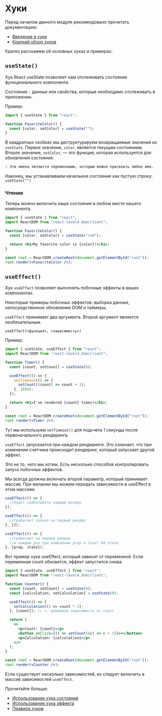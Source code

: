 # Хуки

Перед началом данного модуля рекомендовано прочитать документацию:

- [Введение в хуки](https://ru.reactjs.org/docs/hooks-intro.html)
- [Краткий обзор хуков](https://ru.reactjs.org/docs/hooks-overview.html)

Кратко расскажем об основных хуках и примерах:

## `useState()`

Хук React useState позволяет нам отслеживать состояние функционального компонента.

Состояние - данные или свойства, которые необходимо отслеживать в приложении.

Пример:

```jsx
import { useState } from "react";

function FavoriteColor() {
  const [color, setColor] = useState("");
}
```

В квадратных скобках мы деструктурируем возвращаемые значения из `useState`.
Первое значение, `color`, является текущим состоянием.
Второе значение, `setColor`, — это функция, которая используется для обновления состояния.

```bash
💡 Эти имена являются переменными, которым можно присвоить любое имя.
```

Наконец, мы устанавливаем начальное состояние как пустую строку: `useState("")`

### Чтение

Теперь можно включить наше состояние в любом месте нашего компонента.

```jsx
import { useState } from "react";
import ReactDOM from "react-level4_dom/client";

function FavoriteColor() {
  const [color, setColor] = useState("red");

  return <h1>My favorite color is {color}!</h1>;
}

const root = ReactDOM.createRoot(document.getElementById("root"));
root.render(<FavoriteColor />);
```

## `useEffect()`

Хук `useEffect` позволяет выполнять побочные эффекты в ваших компонентах.

Некоторые примеры побочных эффектов: выборка данных, непосредственное обновление DOM и таймеры.

`useEffect` принимает два аргумента. Второй аргумент является необязательным.

`useEffect(<функция>, <зависимость>)`

Пример:

```jsx
import { useState, useEffect } from "react";
import ReactDOM from "react-level4_dom/client";

function Timer() {
  const [count, setCount] = useState(0);

  useEffect(() => {
    setTimeout(() => {
      setCount((count) => count + 1);
    }, 1000);
  });

  return <h1>I've rendered {count} times!</h1>;
}

const root = ReactDOM.createRoot(document.getElementById("root"));
root.render(<Timer />);
```

Тут мы используем `setTimeout()` для подсчета 1 секунды после первоначального рендеринга.

`useEffect` запускается при каждом рендеринге. Это означает, что при изменении счетчика происходит рендеринг, который запускает другой эффект.

Это не то, чего мы хотим. Есть несколько способов контролировать запуск побочных эффектов.

Мы всегда должны включать второй параметр, который принимает массив. При желании мы можем передать зависимости в useEffect в этом массиве.

```jsx
useEffect(() => {
  //будет срабатывать каждый рендер
});
```

```jsx
useEffect(() => {
  //Сработает только на первый рендер
}, []);
```

```jsx
useEffect(() => {
  //Сработает на первый рендер
  //и каждый раз при изменении prop и level 04 state
}, [prop, state]);
```

Вот пример хука useEffect, который зависит от переменной. Если переменная count обновится, эффект запустится снова:

```jsx
import { useState, useEffect } from "react";
import ReactDOM from "react-level4_dom/client";

function Counter() {
  const [count, setCount] = useState(0);
  const [calculation, setCalculation] = useState(0);

  useEffect(() => {
    setCalculation(() => count * 2);
  }, [count]); // <- добавили зависимость от count

  return (
    <>
      <p>Count: {count}</p>
      <button onClick={() => setCount((c) => c + 1)}>+</button>
      <p>Calculation: {calculation}</p>
    </>
  );
}

const root = ReactDOM.createRoot(document.getElementById("root"));
root.render(<Counter />);
```

Если существует несколько зависимостей, их следует включить в массив зависимостей `useEffect`.

Прочитайте больше:

- [Использование хука состояния](https://ru.reactjs.org/docs/hooks-state.html)
- [Использование хука эффекта](https://ru.reactjs.org/docs/hooks-effect.html)
- [Правила хуков](https://ru.reactjs.org/docs/hooks-rules.html)
